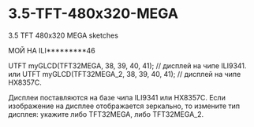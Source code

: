 # 3.5-TFT-480x320-MEGA
3.5 TFT 480x320 MEGA sketches

МОЙ НА ILI*********46

UTFT myGLCD(TFT32MEGA, 38, 39, 40, 41); // дисплей на чипе ILI9341.
или
UTFT myGLCD(TFT32MEGA_2, 38, 39, 40, 41); // дисплей на чипе HX8357C.

Дисплеи поставляются на базе чипа ILI9341 или HX8357C. Если изображение на дисплее отображается зеркально, то измените тип дисплея: укажите либо TFT32MEGA, либо TFT32MEGA_2.
